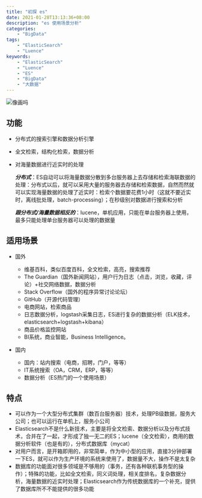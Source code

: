 ```yaml
---
title: "初探 es"
date: 2021-01-28T13:13:36+08:00
description: "es 使用场景分析"
categories:
    - "BigData"
tags:
    - "ElasticSearch"
    - "Luence"
keywords:
    - "ElasticSearch"
    - "Luence"
    - "ES"
    - "BigData"
    - "大数据"
---
```


![像画吗](https://gitee.com/luanruisong/blog_img/raw/master//20210129122351.png)

## 功能

* 分布式的搜索引擎和数据分析引擎
* 全文检索，结构化检索，数据分析
* 对海量数据进行近实时的处理

    ***分布式***：ES自动可以将海量数据分散到多台服务器上去存储和检索海联数据的处理：分布式以后，就可以采用大量的服务器去存储和检索数据，自然而然就可以实现海量数据的处理了近实时：检索个数据要花费1小时（这就不要近实时，离线批处理，batch-processing）；在秒级别对数据进行搜索和分析

    ***跟分布式/海量数据相反的***：lucene，单机应用，只能在单台服务器上使用，最多只能处理单台服务器可以处理的数据量

## 适用场景

* 国外
  * 维基百科，类似百度百科，全文检索，高亮，搜索推荐
  * The Guardian（国外新闻网站），用户行为日志（点击，浏览，收藏，评论）+社交网络数据，数据分析
  * Stack Overflow（国外的程序异常讨论论坛）
  * GitHub（开源代码管理）
  * 电商网站，检索商品
  * 日志数据分析，logstash采集日志，ES进行复杂的数据分析（ELK技术，elasticsearch+logstash+kibana）
  * 商品价格监控网站
  * BI系统，商业智能，Business Intelligence。

* 国内
  * 国内：站内搜索（电商，招聘，门户，等等）
  * IT系统搜索（OA，CRM，ERP，等等）
  * 数据分析（ES热门的一个使用场景）

## 特点

* 可以作为一个大型分布式集群（数百台服务器）技术，处理PB级数据，服务大公司；也可以运行在单机上，服务小公司
* Elasticsearch不是什么新技术，主要是将全文检索、数据分析以及分布式技术，合并在了一起，才形成了独一无二的ES；lucene（全文检索），商用的数据分析软件（也是有的），分布式数据库（mycat）
* 对用户而言，是开箱即用的，非常简单，作为中小型的应用，直接3分钟部署一下ES，就可以作为生产环境的系统来使用了，数据量不大，操作不是太复杂
* 数据库的功能面对很多领域是不够用的（事务，还有各种联机事务型的操作）；特殊的功能，比如全文检索，同义词处理，相关度排名，复杂数据分析，海量数据的近实时处理；Elasticsearch作为传统数据库的一个补充，提供了数据库所不不能提供的很多功能
